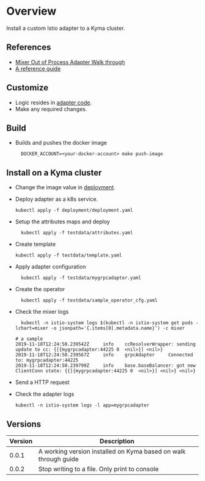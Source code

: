 # Overview

Install a custom Istio adapter to a Kyma cluster.

## References

* [Mixer Out of Process Adapter Walk through](https://github.com/istio/istio/wiki/Mixer-Out-Of-Process-Adapter-Walkthrough)
* [A reference guide](https://medium.com/google-cloud/simple-istio-mixer-out-of-process-authorization-adapter-5f9363cd9bbc)

## Customize

* Logic resides in [adapter code](./mygrpcadapter.go).
* Make any required changes.

## Build

* Builds and pushes the docker image

  ```shell script
    DOCKER_ACCOUNT=<your-docker-account> make push-image
    ```

## Install on a Kyma cluster
* Change the image value in [deployment](./deployment/deployment.yaml).

* Deploy adapter as a k8s service.

    ```shell script
    kubectl apply -f deployment/deployment.yaml
    ```

* Setup the attributes maps and deploy

  ```shell script
    kubectl apply -f testdata/attributes.yaml
    ```

* Create template

    ```shell script
    kubectl apply -f testdata/template.yaml
    ```

* Apply adapter configuration

  ```shell script
    kubectl apply -f testdata/mygrpcadapter.yaml
    ``` 

* Create the operator

  ```shell script
    kubectl apply -f testdata/sample_operator_cfg.yaml
    ```

* Check the mixer logs

  ```shell script
    kubectl -n istio-system logs $(kubectl -n istio-system get pods -lchart=mixer -o jsonpath='{.items[0].metadata.name}') -c mixer
    ``` 

    ```shell script
    # a sample
    2019-11-18T12:24:50.239542Z     info    ccResolverWrapper: sending update to cc: {[{mygrpcadapter:44225 0  <nil>}] <nil>}
    2019-11-18T12:24:50.239567Z     info    grpcAdapter     Connected to: mygrpcadapter:44225
    2019-11-18T12:24:50.239799Z     info    base.baseBalancer: got new ClientConn state: {{[{mygrpcadapter:44225 0  <nil>}] <nil>} <nil>}
    ```

* Send a HTTP request

* Check the adapter logs

    ```shell script
    kubectl -n istio-system logs -l app=mygrpcadapter
    ```

## Versions

| Version | Description                                                     |
|---------|-----------------------------------------------------------------|
| 0.0.1   | A working version installed on Kyma based on walk through guide |
| 0.0.2   | Stop writing to a file. Only print to console                   |

